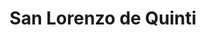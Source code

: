 ---
title: San Lorenzo de Quinti
url: /san-lorenzo-de-quinti/
latitude: -12.145
longitude: -76.213
---